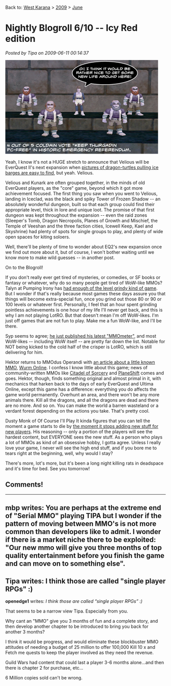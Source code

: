 Back to: [West Karana](/posts/westkarana.md) > [2009](/posts/2009/westkarana.md) > [June](./westkarana.md)
# Nightly Blogroll 6/10 -- Icy Red edition

*Posted by Tipa on 2009-06-11 00:14:37*

![](../../../uploads/2009/06/coldain.jpg)



Yeah, I know it's not a HUGE stretch to announce that Velious will be EverQuest II's next expansion when [pictures of dragon-turtles pulling ice barges are easy to find](http://mmoquests.com/2009/06/10/just-a-glimpse/), but yeah. Velious. 

Velious and Kunark are often grouped together, in the minds of old EverQuest players, as the "core" game, beyond which it got more achievement focused. The first thing you saw when you went to Velious, landing in Iceclad, was the black and spiky Tower of Frozen Shadow -- an absolutely wonderful dungeon, built so that each group could find their appropriate level, thick in lore and unique loot. The promise of that first dungeon was kept throughout the expansion -- even the raid zones (Sleeper's Tomb, Dragon Necropolis, Planes of Growth and Mischief, the Temple of Veeshan and the three faction cities, Icewell Keep, Kael and Skyshrine) had plenty of spots for single groups to play, and plenty of wide open spaces for kiting soloers.

Well, there'll be plenty of time to wonder about EQ2's new expansion once we find out more about it, but of course, I won't bother waiting until we know more to make wild guesses -- in another post.

On to the Blogroll!

If you don't really ever get tired of mysteries, or comedies, or SF books or fantasy or whatever, why do so many people get tired of WoW-like MMOs? Talyn at Pumping Irony has [had enough of the level grindy kind of game](http://pumpingirony.net/2009/06/10/done-with-diku/). But I wonder if that's really because most games these days assure you that things will become extra-special fun, once you grind out those 80 or 90 or 100 levels or whatever first. Personally, I feel that an hour spent grinding pointless achievements is one hour of my life I'll never get back, and this is why I am not playing LotRO. But that doesn't mean I'm off WoW-likes. I'm just off games that are not fun to play. Make me a fun WoW-like, and I'll be there.

Syp seems to agree; [he just published his latest "MMOmeter"](http://biobreak.wordpress.com/2009/06/10/mmometer-june-10th/), and most WoW-likes -- including WoW itself -- are pretty far down the list. Notable for NOT being kicked to the cold half of the crisper is LotRO, which is still delivering for him.

Hektor returns to MMOdus Operandi with [an article about a little known MMO](http://mmodusoperandi.blogspot.com/2009/06/and-service-resumeswith-wurm.html), [Wurm Online](http://www.wurmonline.com/). I confess I know little about this game; news of community-written MMOs like [Citadel of Sorcery](http://www.citadelofsorcery.com/) and [PlaneShift](http://www.planeshift.it/) comes and goes. Hektor, though, finds something original and almost primal in it, with mechanics that harken back to the days of early EverQuest and Ultima Online, except this game has a difference: everything you do affects the game world permanently. Overhunt an area, and there won't be any more animals there. Kill all the dragons, and all the dragons are dead and there are no more. And so on. You can make the world a barren wasteland or a verdant forest depending on the actions you take. That's pretty cool.

Dusty Monk of Of Course I'll Play It kinda figures that you can tell the moment a game starts to die by [the moment it stops adding new stuff for new players](http://ofcourseillplayit.com/?p=223). His reasoning -- only a portion of the players will see the hardest content, but EVERYONE sees the new stuff. As a person who plays a lot of MMOs as kind of an obsessive hobby, I gotta agree. Unless I really love your game, I never will see the high end stuff, and if you bore me to tears right at the beginning, well, why would I stay?

There's more, lot's more, but it's been a long night killing rats in deadspace and it's time for bed. See you tomorrow!

## Comments!
---
**mbp** writes: You are perhaps at the extreme end of "Serial MMO" playing TIPA but I wonder if the pattern of moving between MMO's is not more common than developers like to admit. I wonder if there is a market niche there to be exploited: "Our new mmo will give you three months of top quality entertainment before you finish the game and can move on to something else".
---
**Tipa** writes: I think those are called "single player RPGs" :)
---
**openedge1** writes: *I think those are called “single player RPGs” :)*

That seems to be a narrow view Tipa. Especially from you.

Why cant an "MMO" give you 3 months of fun and a complete story, and then develop another chapter to be introduced to bring you back for another 3 months?

I think it would be progress, and would eliminate these blockbuster MMO attitudes of needing a budget of 25 million to offer 100,000 Kill 10 x and Fetch me quests to keep the player involved as they need the revenue. 

Guild Wars had content that could last a player 3-6 months alone...and then there is chapter 2 for purchase, etc...

6 Million copies sold can't be wrong.
